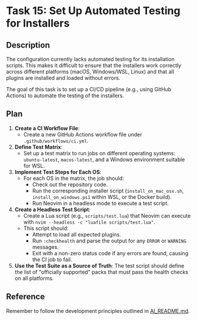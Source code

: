 # Task 15: Set Up Automated Testing for Installers

## Description

The configuration currently lacks automated testing for its installation scripts. This makes it difficult to ensure that the installers work correctly across different platforms (macOS, Windows/WSL, Linux) and that all plugins are installed and loaded without errors.

The goal of this task is to set up a CI/CD pipeline (e.g., using GitHub Actions) to automate the testing of the installers.

## Plan

1.  **Create a CI Workflow File**:
    -   Create a new GitHub Actions workflow file under `.github/workflows/ci.yml`.
2.  **Define Test Matrix**:
    -   Set up a test matrix to run jobs on different operating systems: `ubuntu-latest`, `macos-latest`, and a Windows environment suitable for WSL.
3.  **Implement Test Steps for Each OS**:
    -   For each OS in the matrix, the job should:
        -   Check out the repository code.
        -   Run the corresponding installer script (`install_on_mac_osx.sh`, `install_on_windows.ps1` within WSL, or the Docker build).
        -   Run Neovim in a headless mode to execute a test script.
4.  **Create a Headless Test Script**:
    -   Create a Lua script (e.g., `scripts/test.lua`) that Neovim can execute with `nvim --headless -c "luafile scripts/test.lua"`.
    -   This script should:
        -   Attempt to load all expected plugins.
        -   Run `:checkhealth` and parse the output for any `ERROR` or `WARNING` messages.
        -   Exit with a non-zero status code if any errors are found, causing the CI job to fail.
5.  **Use the Test Suite as a Source of Truth**: The test script should define the list of "officially supported" packs that must pass the health checks on all platforms.

## Reference

Remember to follow the development principles outlined in [AI_README.md](mdc:AI_README.md). 